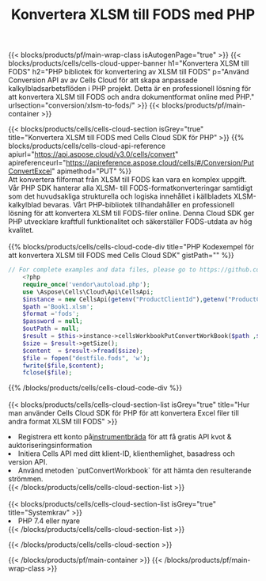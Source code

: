 ﻿---
title:  Konvertera XLSM till FODS med PHP
description:  Använda Aspose.Cells Cloud SDK för PHP för att konvertera en fil i XLSM-format till en fil i FODS-format.
---
{{< blocks/products/pf/main-wrap-class isAutogenPage="true" >}}
{{< blocks/products/cells/cells-cloud-upper-banner h1="Konvertera XLSM till FODS" h2="PHP bibliotek för konvertering av XLSM till FODS" p="Använd Conversion API av av Cells Cloud för att skapa anpassade kalkylbladsarbetsflöden i PHP projekt. Detta är en professionell lösning för att konvertera XLSM till FODS och andra dokumentformat online med PHP." urlsection="conversion/xlsm-to-fods/" >}}
{{< blocks/products/pf/main-container >}}

{{< blocks/products/cells/cells-cloud-section isGrey="true" title="Konvertera XLSM till FODS med Cells Cloud SDK för PHP" >}}
{{% blocks/products/cells/cells-cloud-api-reference apiurl="https://api.aspose.cloud/v3.0/cells/convert" apireferenceurl="https://apireference.aspose.cloud/cells/#/Conversion/PutConvertExcel" apimethod="PUT" %}}
<br/>
Att konvertera filformat från XLSM till FODS kan vara en komplex uppgift. Vår PHP SDK hanterar alla XLSM- till FODS-formatkonverteringar samtidigt som det huvudsakliga strukturella och logiska innehållet i källbladets XLSM-kalkylblad bevaras. Vårt PHP-bibliotek tillhandahåller en professionell lösning för att konvertera XLSM till FODS-filer online. Denna Cloud SDK ger PHP utvecklare kraftfull funktionalitet och säkerställer FODS-utdata av hög kvalitet.
<br/>
<br/>
{{% blocks/products/cells/cells-cloud-code-div title="PHP Kodexempel för att konvertera XLSM till FODS med Cells Cloud SDK" gistPath="" %}}
 
```php
// For complete examples and data files, please go to https://github.com/aspose-cells-cloud/aspose-cells-cloud-php/
    <?php
    require_once('vendor\autoload.php');
    use \Aspose\Cells\Cloud\Api\CellsApi;
    $instance = new CellsApi(getenv("ProductClientId"),getenv("ProductClientSecret"));
    $path ='Book1.xlsm';    
    $format ='fods';
    $password = null;
    $outPath = null;      
    $result = $this->instance->cellsWorkbookPutConvertWorkBook($path ,$format, $password,  $outPath);
    $size = $result->getSize();
    $content  = $result->fread($size);
    $file = fopen("destfile.fods", 'w');
    fwrite($file,$content);
    fclose($file);
```
 
{{% /blocks/products/cells/cells-cloud-code-div %}}
<br/>
<br/>
{{< blocks/products/cells/cells-cloud-section-list isGrey="true" title="Hur man använder Cells Cloud SDK för PHP för att konvertera Excel filer till andra format XLSM till FODS" >}}
<li> Registrera ett konto på<a href="https://dashboard.aspose.cloud/">instrumentbräda</a> för att få gratis API kvot & auktoriseringsinformation</li>
<li>Initiera Cells API med ditt klient-ID, klienthemlighet, basadress och version API.</li>
<li>Använd metoden `putConvertWorkbook` för att hämta den resulterande strömmen.</li>
{{< /blocks/products/cells/cells-cloud-section-list >}}
<br/>
<br/>
{{< blocks/products/cells/cells-cloud-section-list isGrey="true" title="Systemkrav" >}}
<li>PHP 7.4 eller nyare</li>
{{< /blocks/products/cells/cells-cloud-section-list >}}

{{< /blocks/products/cells/cells-cloud-section >}}

{{< /blocks/products/pf/main-container >}}
{{< /blocks/products/pf/main-wrap-class >}}
